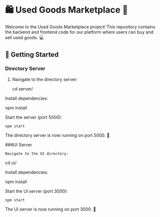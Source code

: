 # 🛍️ Used Goods Marketplace 🛒

Welcome to the Used Goods Marketplace project! This repository contains the backend and frontend code for our platform where users can buy and sell used goods. 💻

## 🚀 Getting Started

### Directory Server

1. Navigate to the directory server:

   cd server/

Install dependencies:

npm install

Start the server (port 5000):

    npm start

The directory server is now running on port 5000. 🚀

###UI Server

    Navigate to the UI directory:

cd ui/

Install dependencies:

npm install

Start the UI server (port 3000):

    npm start

The UI server is now running on port 3000. 🎨
